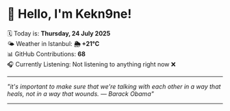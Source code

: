 # 👋 Hello, I'm Kekn9ne!

🗓️ Today is: **Thursday, 24 July 2025**  
🌤️ Weather in Istanbul: **🌦   +21°C**  
📊 GitHub Contributions: **68**  
🎧 Currently Listening: Not listening to anything right now ❌

---

_"it's important to make sure that we're talking with each other in a way that heals, not in a way that wounds. — *Barack Obama*"_

---
